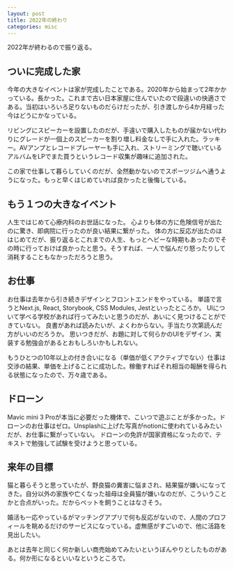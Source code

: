 ```yaml
---
layout: post
title: 2022年の終わり
categories: misc
---
```


2022年が終わるので振り返る。

## ついに完成した家

今年の大きなイベントは家が完成したことである。2020年から始まって2年かかっている。長かった。これまで古い日本家屋に住んでいたので段違いの快適さである。当初はいろいろ足りないものだらけだったが、引き渡しから4か月経った今はどうにかなっている。

リビングにスピーカーを設置したのだが、手違いで購入したものが届かない代わりにグレードが一個上のスピーカーを割り増し料金なしで手に入れた。ラッキー。AVアンプとレコードプレーヤーも手に入れ、ストリーミングで聴いているアルバムをLPでまた買うというレコード収集が趣味に追加された。

この家で仕事して暮らしていくのだが、全然動かないのでスポーツジムへ通うようになった。もっと早くはじめていれば良かったと後悔している。

## もう１つの大きなイベント

人生ではじめて心療内科のお世話になった。
心よりも体の方に危険信号が出たのに驚き、即病院に行ったのが良い結果に繋がった。
体の方に反応が出たのははじめてだが、振り返るとこれまでの人生、もっとヘビーな時期もあったのでその時に行っておけば良かったと思う。そうすれば、一人で悩んだり怒ったりして消耗することもなかっただろうと思う。

## お仕事

お仕事は去年から引き続きデザインとフロントエンドをやっている。
単語で言うとNext.js, React, Storybook, CSS Modules, Jestといったところか。
UIについて学べる学校があれば行ってみたいと思うのだが、あいにく見つけることができていない。
良書があれば読みたいが、よくわからない。手当たり次第読んだ方がいいのだろうか。
思いつきだが、お題に対して何らかのUIをデザイン、実装する勉強会があるとおもしろいかもしれない。

もうひとつの10年以上の付き合いになる（単価が低くアクティブでない）仕事は交渉の結果、単価を上げることに成功した。稼働すればそれ相当の報酬を得られる状態になったので、万々歳である。

## ドローン

Mavic mini 3 Proが本当に必要だった機体で、こいつで遊ぶことが多かった。ドローンのお仕事はゼロ。Unsplashに上げた写真がnotionに使われているみたいだが、お仕事に繋がっていない。
ドローンの免許が国家資格になったので、テキストで勉強して試験を受けようと思っている。

## 来年の目標

猫と暮らそうと思っていたが、野良猫の糞害に悩まされ、結果猫が嫌いになってきた。自分以外の家族や亡くなった祖母は全員猫が嫌いなのだが、こういうことかと合点がいった。だからペットを飼うことはなさそう。

婚活も一応やっているがマッチングアプリで何も反応がないので、人間のプロフィールを眺めるだけのサービスになっている。虚無感がすごいので、他に活路を見出したい。

あとは去年と同じく何か新しい商売始めてみたいというぼんやりとしたものがある。何か形になるといいなというところで。